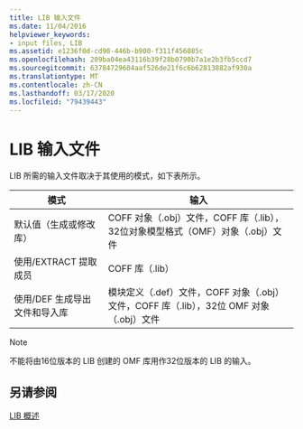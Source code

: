 ```yaml
---
title: LIB 输入文件
ms.date: 11/04/2016
helpviewer_keywords:
- input files, LIB
ms.assetid: e1236f0d-cd90-446b-b900-f311f456085c
ms.openlocfilehash: 209ba04ea43116b39f28b0790b7a1e2b3fb5ccd7
ms.sourcegitcommit: 63784729604aaf526de21f6c6b62813882af930a
ms.translationtype: MT
ms.contentlocale: zh-CN
ms.lasthandoff: 03/17/2020
ms.locfileid: "79439443"
---
```

# <a name="lib-input-files"></a>LIB 输入文件

LIB 所需的输入文件取决于其使用的模式，如下表所示。

|模式|输入|
|----------|-----------|
|默认值（生成或修改库）|COFF 对象（.obj）文件，COFF 库（.lib），32位对象模型格式（OMF）对象（.obj）文件|
|使用/EXTRACT 提取成员|COFF 库（.lib）|
|使用/DEF 生成导出文件和导入库|模块定义（.def）文件，COFF 对象（.obj）文件，COFF 库（.lib），32位 OMF 对象（.obj）文件|

> [!NOTE]
>  不能将由16位版本的 LIB 创建的 OMF 库用作32位版本的 LIB 的输入。

## <a name="see-also"></a>另请参阅

[LIB 概述](overview-of-lib.md)
